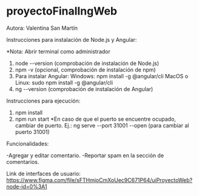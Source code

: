 # proyectoFinalIngWeb

Autora: Valentina San Martín


Instrucciones para instalación de Node.js y Angular:

*Nota: Abrir terminal como administrador
1. node --version (comprobación de instalación de Node.js)
2. npm -v (opcional, comprobación de instalación de npm)
3. Para instalar Angular:
      Windows: npm install -g @angular/cli
      MacOS o Linux: sudo npm install -g @angular/cli
4. ng --version (comprobación de instalación de Angular)


Instrucciones para ejecución:

1. npm install
2. npm run start
   *En caso de que el puerto se encuentre ocupado, cambiar de puerto.
    Ej.: ng serve --port 31001 --open (para cambiar al puerto 31001)


Funcionalidades:

  -Agregar y editar comentario.
  -Reportar spam en la sección de comentarios.
  
Link de interfaces de usuario: https://www.figma.com/file/sFTHmjoCmXoUec9C671P64/uiProyectoWeb?node-id=0%3A1

